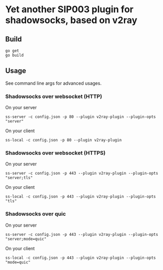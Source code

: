 # Yet another SIP003 plugin for shadowsocks, based on v2ray

## Build

```
go get
go build
```

## Usage

See command line args for advanced usages.

### Shadowsocks over websocket (HTTP)

On your server

```
ss-server -c config.json -p 80 --plugin v2ray-plugin --plugin-opts "server"
```

On your client

```
ss-local -c config.json -p 80 --plugin v2ray-plugin
```

### Shadowsocks over websocket (HTTPS)

On your server

```
ss-server -c config.json -p 443 --plugin v2ray-plugin --plugin-opts "server;tls"
```

On your client

```
ss-local -c config.json -p 443 --plugin v2ray-plugin --plugin-opts "tls"
```

### Shadowsocks over quic

On your server

```
ss-server -c config.json -p 443 --plugin v2ray-plugin --plugin-opts "server;mode=quic"
```

On your client

```
ss-local -c config.json -p 443 --plugin v2ray-plugin --plugin-opts "mode=quic"
```
